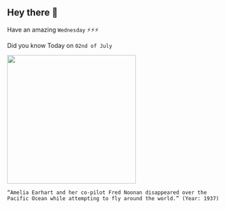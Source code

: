 ## Hey there 👋
Have an amazing `Wednesday` ⚡⚡⚡

Did you know Today on `02nd of July`
 
 [<img src="https://i.pinimg.com/236x/b1/93/2a/b1932a804e3e1a28a0a6e79825beadc3--history-mysteries-unsolved-mysteries.jpg" width="300" />](https://www.history.com/topics/exploration/what-happened-to-amelia-earhart#:~:text=On%20the%20morning%20of%20July,attempt%20to%20circumnavigate%20the%20globe.&text=A%20court%20order%20declared%20Earhart,18%20months%20after%20she%20disappeared.) 
 ```
“Amelia Earhart and her co-pilot Fred Noonan disappeared over the Pacific Ocean while attempting to fly around the world.” (Year: 1937)
```
